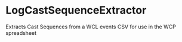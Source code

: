 # LogCastSequenceExtractor
Extracts Cast Sequences from a WCL events CSV for use in the WCP spreadsheet
